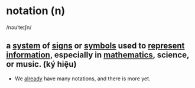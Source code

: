 # notation (n)

/nəʊˈteɪʃn/

## a [system](../s/system-n.md#an-organized-set-of-ideas-or-theories-or-a-particular-way-of-doing-something-hệ-thống) of [signs](sign) or [symbols](../s/symbol-n.md#a-sign-number-letter-etc-that-has-a-fixed-meaning-especially-in-science-mathematics-and-music-ký-hiệu) used to [represent](../r/represent-v.md#to-present-or-describe-somebodysomething-in-a-particular-way-especially-when-this-may-not-be-fair-thể-hiện-phản-ánh) [information](../i/information-n.md#facts-or-details-about-somebodysomething-thông-tin), especially in [mathematics](../m/mathematics-n.md#the-study-of-numbers-and-shapes-toán-học-môn-toán), science, or music. (ký hiệu)

- We [already](../a/already-adv.md#before-a-particular-time-đã--rồi) have many notations, and there is more yet.